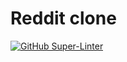 # Reddit clone

[![GitHub Super-Linter](https://github.com/CoderTousif/reddit-clone/workflows/Lint%20Code%20Base/badge.svg)](https://github.com/marketplace/actions/super-linter)
